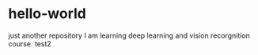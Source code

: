 # hello-world
just another repository
I am learning deep learning and vision recorgnition course.
test2
